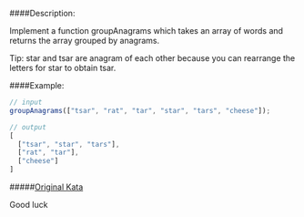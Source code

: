 ####Description:

Implement a function groupAnagrams which takes an array of words and returns the array grouped by anagrams.

Tip: star and tsar are anagram of each other because you can rearrange the letters for star to obtain tsar.

####Example:

```js
// input
groupAnagrams(["tsar", "rat", "tar", "star", "tars", "cheese"]);

// output
[
  ["tsar", "star", "tars"],
  ["rat", "tar"],
  ["cheese"]
]
```

#####[Original Kata](http://www.codewars.com/kata/group-anagrams)

Good luck
